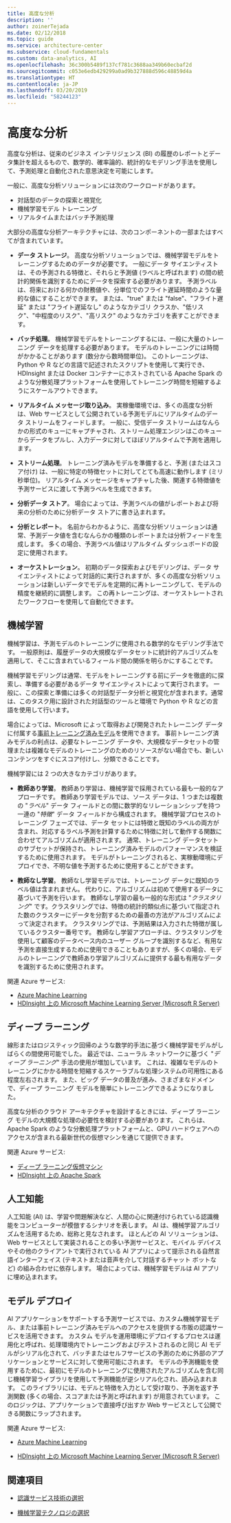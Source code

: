 ```yaml
---
title: 高度な分析
description: ''
author: zoinerTejada
ms.date: 02/12/2018
ms.topic: guide
ms.service: architecture-center
ms.subservice: cloud-fundamentals
ms.custom: data-analytics, AI
ms.openlocfilehash: 36c300b5489f137cf781c3688aa349b60ecbaf2d
ms.sourcegitcommit: c053e6edb429299a0ad9b327888d596c48859d4a
ms.translationtype: HT
ms.contentlocale: ja-JP
ms.lasthandoff: 03/20/2019
ms.locfileid: "58244123"
---
```

# <a name="advanced-analytics"></a>高度な分析

高度な分析は、従来のビジネス インテリジェンス (BI) の履歴のレポートとデータ集計を超えるもので、数学的、確率論的、統計的なモデリング手法を使用して、予測処理と自動化された意思決定を可能にします。

一般に、高度な分析ソリューションには次のワークロードがあります。

- 対話型のデータの探索と視覚化
- 機械学習モデル トレーニング
- リアルタイムまたはバッチ予測処理

大部分の高度な分析アーキテクチャには、次のコンポーネントの一部またはすべてが含まれています。

- **データ ストレージ**。 高度な分析ソリューションでは、機械学習モデルをトレーニングするためのデータが必要です。 一般にデータ サイエンティストは、その予測される特徴と、それらと予測値 (ラベルと呼ばれます) の間の統計的関係を識別するためにデータを探索する必要があります。 予測ラベルは、将来における何かの財務値や、分単位でのフライト遅延時間のような量的な値にすることができます。 または、"true" または "false"、"フライト遅延" または "フライト遅延なし" のようなカテゴリ クラスか、"低リスク"、"中程度のリスク"、"高リスク" のようなカテゴリを表すことができます。

- **バッチ処理**。 機械学習モデルをトレーニングするには、一般に大量のトレーニング データを処理する必要があります。 モデルのトレーニングには時間がかかることがあります (数分から数時間単位)。 このトレーニングは、Python や R などの言語で記述されたスクリプトを使用して実行でき、HDInsight または Docker コンテナーにホストされている Apache Spark のような分散処理プラットフォームを使用してトレーニング時間を短縮するようにスケールアウトできます。

- **リアルタイム メッセージ取り込み**。 実稼働環境では、多くの高度な分析は、Web サービスとして公開されている予測モデルにリアルタイムのデータ ストリームをフィードします。 一般に、受信データ ストリームはなんらかの形式のキューにキャプチャされ、ストリーム処理エンジンはこのキューからデータをプルし、入力データに対してほぼリアルタイムで予測を適用します。

- **ストリーム処理**。 トレーニング済みモデルを準備すると、予測 (またはスコア付け) は、一般に特定の特徴セットに対してとても高速に動作します (ミリ秒単位)。 リアルタイム メッセージをキャプチャした後、関連する特徴値を予測サービスに渡して予測ラベルを生成できます。

- **分析データ ストア**。 場合によっては、予測ラベルの値がレポートおよび将来の分析のために分析データ ストアに書き込まれます。

- **分析とレポート**。 名前からわかるように、高度な分析ソリューションは通常、予測データ値を含むなんらかの種類のレポートまたは分析フィードを生成します。 多くの場合、予測ラベル値はリアルタイム ダッシュボードの設定に使用されます。

- **オーケストレーション**。 初期のデータ探索およびモデリングは、データ サイエンティストによって対話的に実行されますが、多くの高度な分析ソリューションは新しいデータでモデルを定期的に再トレーニングして、モデルの精度を継続的に調整します。 この再トレーニングは、オーケストレートされたワークフローを使用して自動化できます。

## <a name="machine-learning"></a>機械学習

機械学習は、予測モデルのトレーニングに使用される数学的なモデリング手法です。 一般原則は、履歴データの大規模なデータセットに統計的アルゴリズムを適用して、そこに含まれているフィールド間の関係を明らかにすることです。

機械学習モデリングは通常、モデルをトレーニングする前にデータを徹底的に探索し、準備する必要があるデータ サイエンティストによって実行されます。 一般に、この探索と準備には多くの対話型データ分析と視覚化が含まれます。通常は、このタスク用に設計された対話型のツールと環境で Python や R などの言語を使用して行います。

場合によっては、Microsoft によって取得および開発されたトレーニング データに付属する[事前トレーニング済みモデル](/machine-learning-server/install/microsoftml-install-pretrained-models)を使用できます。 事前トレーニング済みモデルの利点は、必要なトレーニング データや、大規模なデータセットの管理または複雑なモデルのトレーニングのためのリソースがない場合でも、新しいコンテンツをすぐにスコア付けし、分類できることです。

機械学習には 2 つの大きなカテゴリがあります。

- **教師あり学習**。 教師あり学習は、機械学習で採用されている最も一般的なアプローチです。 教師あり学習モデルでは、ソース データは、1 つまたは複数の "*ラベル*" データ フィールドとの間に数学的なリレーションシップを持つ一連の "*特徴*" データ フィールドから構成されます。 機械学習プロセスのトレーニング フェーズでは、データ セットには特徴と既知のラベルの両方が含まれ、対応するラベル予測を計算するために特徴に対して動作する関数に合わせてアルゴリズムが適用されます。 通常、トレーニング データセットのサブセットが保持され、トレーニング済みモデルのパフォーマンスを検証するために使用されます。 モデルがトレーニングされると、実稼動環境にデプロイでき、不明な値を予測するために使用することができます。

- **教師なし学習**。 教師なし学習モデルでは、トレーニング データに既知のラベル値は含まれません。 代わりに、アルゴリズムは初めて使用するデータに基づいて予測を行います。 教師なし学習の最も一般的な形式は "*クラスタリング*" です。クラスタリングでは、特徴の統計的類似点に基づいて指定された数のクラスターにデータを分割するための最善の方法がアルゴリズムによって決定されます。 クラスタリングでは、予測結果は入力された特徴が属しているクラスター番号です。 教師なし学習アプローチは、クラスタリングを使用して顧客のデータベース内のユーザー グループを識別するなど、有用な予測を直接生成するために使用できることもありますが、多くの場合、モデルのトレーニングで教師あり学習アルゴリズムに提供する最も有用なデータを識別するために使用されます。

関連 Azure サービス:

- [Azure Machine Learning](/azure/machine-learning/)
- [HDInsight 上の Microsoft Machine Learning Server (Microsoft R Server)](/azure/hdinsight/r-server/r-server-overview)

## <a name="deep-learning"></a>ディープ ラーニング

線形またはロジスティック回帰のような数学的手法に基づく機械学習モデルがしばらくの間使用可能でした。 最近では、ニューラル ネットワークに基づく "*ディープ ラーニング*" 手法の使用が増加しています。 これは、複雑なモデルのトレーニングにかかる時間を短縮するスケーラブルな処理システムの可用性にある程度左右されます。 また、ビッグ データの普及が進み、さまざまなドメインで、ディープ ラーニング モデルを簡単にトレーニングできるようになりました。

高度な分析のクラウド アーキテクチャを設計するときには、ディープ ラーニング モデルの大規模な処理の必要性を検討する必要があります。 これらは、Apache Spark のような分散処理プラットフォームと、GPU ハードウェアへのアクセスが含まれる最新世代の仮想マシンを通じて提供できます。

関連 Azure サービス:

- [ディープ ラーニング仮想マシン](/azure/machine-learning/data-science-virtual-machine/deep-learning-dsvm-overview)
- [HDInsight 上の Apache Spark](/azure/hdinsight/spark/apache-spark-overview)

## <a name="artificial-intelligence"></a>人工知能

人工知能 (AI) は、学習や問題解決など、人間の心に関連付けられている認識機能をコンピューターが模倣するシナリオを表します。 AI は、機械学習アルゴリズムを活用するため、総称と見なされます。 ほとんどの AI ソリューションは、Web サービスとして実装されることの多い予測サービスと、モバイル デバイスやその他のクライアントで実行されている AI アプリによって提示される自然言語インターフェイス (テキストまたは音声を介して対話するチャット ボットなど) の組み合わせに依存します。 場合によっては、機械学習モデルは AI アプリに埋め込まれます。

## <a name="model-deployment"></a>モデル デプロイ

AI アプリケーションをサポートする予測サービスでは、カスタム機械学習モデル、または事前トレーニング済みモデルへのアクセスを提供する市販の認識サービスを活用できます。 カスタム モデルを運用環境にデプロイするプロセスは運用化と呼ばれ、処理環境内でトレーニングおよびテストされるのと同じ AI モデルがシリアル化されて、バッチまたはセルフサービスの予測のために外部のアプリケーションとサービスに対して使用可能にされます。 モデルの予測機能を使用するために、最初にモデルのトレーニングに使用されたアルゴリズムを含む同じ機械学習ライブラリを使用して予測機能が逆シリアル化され、読み込まれます。 このライブラリには、モデルと特徴を入力として受け取り、予測を返す予測関数 (多くの場合、スコアまたは予測と呼ばれます) が用意されています。 このロジックは、アプリケーションで直接呼び出すか Web サービスとして公開できる関数にラップされます。

関連 Azure サービス:

- [Azure Machine Learning](/azure/machine-learning/)

- [HDInsight 上の Microsoft Machine Learning Server (Microsoft R Server)](/azure/hdinsight/r-server/r-server-overview)

## <a name="see-also"></a>関連項目

- [認識サービス技術の選択](../technology-choices/cognitive-services.md)

- [機械学習テクノロジの選択](../technology-choices/data-science-and-machine-learning.md)
